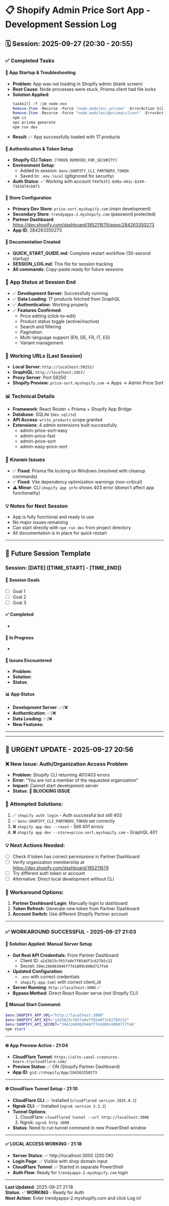 # 📋 Shopify Admin Price Sort App - Development Session Log

## 🗓️ Session: 2025-09-27 (20:30 - 20:55)

### ✅ **Completed Tasks**

#### 🚀 **App Startup & Troubleshooting**
- **Problem**: App was not loading in Shopify admin (blank screen)
- **Root Cause**: Node processes were stuck, Prisma client had file locks
- **Solution Applied**:
  ```powershell
  taskkill /f /im node.exe
  Remove-Item -Recurse -Force "node_modules\.prisma" -ErrorAction SilentlyContinue
  Remove-Item -Recurse -Force "node_modules\@prisma\client" -ErrorAction SilentlyContinue
  npm ci
  npx prisma generate
  npm run dev
  ```
- **Result**: ✅ App successfully loaded with 17 products

#### 🔐 **Authentication & Token Setup**
- **Shopify CLI Token**: `[TOKEN_REMOVED_FOR_SECURITY]`
- **Environment Setup**: 
  - Added to session: `$env:SHOPIFY_CLI_PARTNERS_TOKEN`
  - Saved to: `.env.local` (gitignored for security)
- **Auth Status**: ✅ Working with account `f44f63f2-6d9a-441c-b249-7163d74cb8f1`

#### 🏪 **Store Configuration**
- **Primary Dev Store**: `price-sort.myshopify.com` (main development)
- **Secondary Store**: `trendyapps-2.myshopify.com` (password protected)
- **Partner Dashboard**: https://dev.shopify.com/dashboard/185211679/apps/284263350273
- **App ID**: 284263350273

#### 📄 **Documentation Created**
- **QUICK_START_GUIDE.md**: Complete restart workflow (30-second startup)
- **SESSION_LOG.md**: This file for session tracking
- **All commands**: Copy-paste ready for future sessions

### 🎯 **App Status at Session End**
- ✅ **Development Server**: Successfully running
- ✅ **Data Loading**: 17 products fetched from GraphQL
- ✅ **Authentication**: Working properly
- ✅ **Features Confirmed**:
  - Price editing (click-to-edit)
  - Product status toggle (active/inactive)
  - Search and filtering
  - Pagination
  - Multi-language support (EN, DE, FR, IT, ES)
  - Variant management

### 🔗 **Working URLs (Last Session)**
- **Local Server**: `http://localhost:59253/`
- **GraphiQL**: `http://localhost:3457/`
- **Proxy Server**: Port 59250
- **Shopify Preview**: `price-sort.myshopify.com` → Apps → Admin Price Sort

### 📊 **Technical Details**
- **Framework**: React Router + Prisma + Shopify App Bridge
- **Database**: SQLite (`dev.sqlite`)
- **API Access**: `write_products` scope granted
- **Extensions**: 4 admin extensions built successfully
  - admin-price-sort-easy
  - admin-price-fast  
  - admin-price-sort
  - admin-easy-price-sort

### 🚨 **Known Issues**
- ✅ **Fixed**: Prisma file locking on Windows (resolved with cleanup commands)
- ✅ **Fixed**: Vite dependency optimization warnings (non-critical)
- ⚠️ **Minor**: CLI `shopify app info` shows 403 error (doesn't affect app functionality)

### 💡 **Notes for Next Session**
- App is fully functional and ready to use
- No major issues remaining
- Can start directly with `npm run dev` from project directory
- All documentation is in place for quick restart

---

## 📝 **Future Session Template**

### Session: [DATE] ([TIME_START] - [TIME_END])

#### 🎯 **Session Goals**
- [ ] Goal 1
- [ ] Goal 2
- [ ] Goal 3

#### ✅ **Completed**
- 

#### 🚧 **In Progress**
- 

#### 🚨 **Issues Encountered**
- **Problem**: 
- **Solution**: 
- **Status**: 

#### 📊 **App Status**
- **Development Server**: ✅/❌
- **Authentication**: ✅/❌  
- **Data Loading**: ✅/❌
- **New Features**: 

---

---

## 🚨 **URGENT UPDATE** - 2025-09-27 20:56

### ❌ **New Issue**: Auth/Organization Access Problem
- **Problem**: Shopify CLI returning 401/403 errors
- **Error**: "You are not a member of the requested organization"
- **Impact**: Cannot start development server
- **Status**: 🚧 **BLOCKING ISSUE**

### 🔧 **Attempted Solutions**:
1. ✅ `shopify auth login` - Auth successful but still 403
2. ✅ `$env:SHOPIFY_CLI_PARTNERS_TOKEN` set correctly
3. ❌ `shopify app dev --reset` - Still 401 errors
4. ❌ `shopify app dev --store=price-sort.myshopify.com` - GraphQL 401

### 💡 **Next Actions Needed**:
- [ ] Check if token has correct permissions in Partner Dashboard
- [ ] Verify organization membership at https://dev.shopify.com/dashboard/185211679
- [ ] Try different auth token or account
- [ ] Alternative: Direct local development without CLI

### 🎯 **Workaround Options**:
1. **Partner Dashboard Login**: Manually login to dashboard
2. **Token Refresh**: Generate new token from Partner Dashboard
3. **Account Switch**: Use different Shopify Partner account

---

### ✅ **WORKAROUND SUCCESSFUL** - 2025-09-27 21:03

#### 🚀 **Solution Applied**: Manual Server Setup
- **Got Real API Credentials**: From Partner Dashboard
  - Client ID: `a2d3b23cf65fa8e7f854df3c627b5c22`
  - Secret: `394c24b963946ff741809c608d717feb`
- **Updated Configuration**:
  - `.env` with correct credentials
  - `shopify.app.toml` with correct client_id
- **Server Running**: `http://localhost:3000` ✅
- **Bypass Method**: Direct React Router serve (not Shopify CLI)

#### 📝 **Manual Start Command**:
```powershell
$env:SHOPIFY_APP_URL="http://localhost:3000"
$env:SHOPIFY_API_KEY="a2d3b23cf65fa8e7f854df3c627b5c22"
$env:SHOPIFY_API_SECRET="394c24b963946ff741809c608d717feb"
npm start
```

---

#### 🌐 **App Preview Active** - 21:04
- **CloudFlare Tunnel**: `https://alto-canal-creatures-bears.trycloudflare.com/`
- **Preview Status**: ✅ ON (Shopify Partner Dashboard)
- **App ID**: `gid://shopify/App/284263350273`

---

#### 🌐 **CloudFlare Tunnel Setup** - 21:10
- **CloudFlare CLI**: ✅ Installed (`cloudflared version 2025.8.1`)
- **Ngrok CLI**: ✅ Installed (`ngrok version 3.3.1`)
- **Tunnel Options**:
  1. CloudFlare: `cloudflared tunnel --url http://localhost:3000`
  2. Ngrok: `ngrok http 3000`
- **Status**: Need to run tunnel command in new PowerShell window

---

#### ✅ **LOCAL ACCESS WORKING** - 21:18
- **Server Status**: ✅ http://localhost:3000 (200 OK)
- **Login Page**: ✅ Visible with shop domain input
- **CloudFlare Tunnel**: ✅ Started in separate PowerShell
- **Auth Flow**: Ready for `trendyapps-2.myshopify.com` login

---

**Last Updated**: 2025-09-27 21:18  
**Status**: ✅ **WORKING** - Ready for Auth  
**Next Action**: Enter trendyapps-2.myshopify.com and click Log in!
